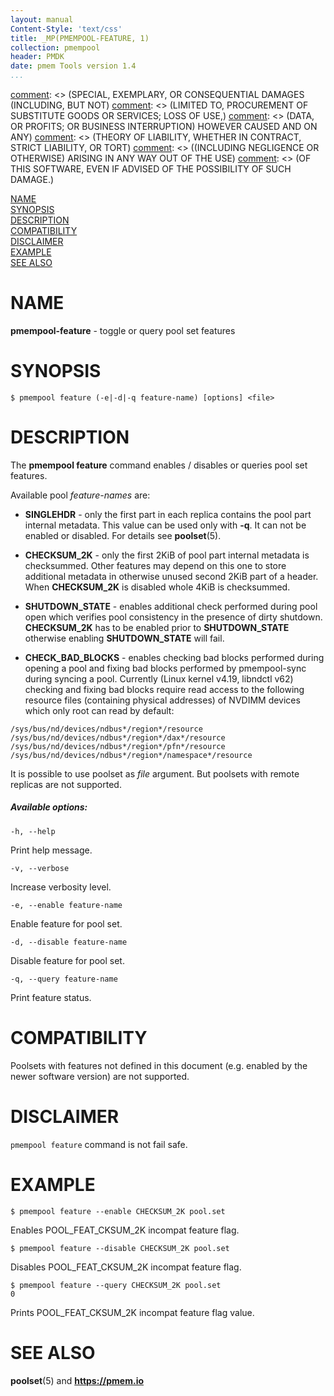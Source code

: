 ```yaml
---
layout: manual
Content-Style: 'text/css'
title: _MP(PMEMPOOL-FEATURE, 1)
collection: pmempool
header: PMDK
date: pmem Tools version 1.4
...
```


[comment]: <> (Copyright 2018, Intel Corporation)

[comment]: <> (Redistribution and use in source and binary forms, with or without)
[comment]: <> (modification, are permitted provided that the following conditions)
[comment]: <> (are met:)
[comment]: <> (    * Redistributions of source code must retain the above copyright)
[comment]: <> (      notice, this list of conditions and the following disclaimer.)
[comment]: <> (    * Redistributions in binary form must reproduce the above copyright)
[comment]: <> (      notice, this list of conditions and the following disclaimer in)
[comment]: <> (      the documentation and/or other materials provided with the)
[comment]: <> (      distribution.)
[comment]: <> (    * Neither the name of the copyright holder nor the names of its)
[comment]: <> (      contributors may be used to endorse or promote products derived)
[comment]: <> (      from this software without specific prior written permission.)

[comment]: <> (THIS SOFTWARE IS PROVIDED BY THE COPYRIGHT HOLDERS AND CONTRIBUTORS)
[comment]: <> ("AS IS" AND ANY EXPRESS OR IMPLIED WARRANTIES, INCLUDING, BUT NOT)
[comment]: <> (LIMITED TO, THE IMPLIED WARRANTIES OF MERCHANTABILITY AND FITNESS FOR)
[comment]: <> (A PARTICULAR PURPOSE ARE DISCLAIMED. IN NO EVENT SHALL THE COPYRIGHT)
[comment]: <> (OWNER OR CONTRIBUTORS BE LIABLE FOR ANY DIRECT, INDIRECT, INCIDENTAL,)
[comment]: <> (SPECIAL, EXEMPLARY, OR CONSEQUENTIAL DAMAGES (INCLUDING, BUT NOT)
[comment]: <> (LIMITED TO, PROCUREMENT OF SUBSTITUTE GOODS OR SERVICES; LOSS OF USE,)
[comment]: <> (DATA, OR PROFITS; OR BUSINESS INTERRUPTION) HOWEVER CAUSED AND ON ANY)
[comment]: <> (THEORY OF LIABILITY, WHETHER IN CONTRACT, STRICT LIABILITY, OR TORT)
[comment]: <> ((INCLUDING NEGLIGENCE OR OTHERWISE) ARISING IN ANY WAY OUT OF THE USE)
[comment]: <> (OF THIS SOFTWARE, EVEN IF ADVISED OF THE POSSIBILITY OF SUCH DAMAGE.)

[comment]: <> (pmempool-feature.1 -- man page for pmempool-feature)

[NAME](#name)<br />
[SYNOPSIS](#synopsis)<br />
[DESCRIPTION](#description)<br />
[COMPATIBILITY](#compatibility)<br />
[DISCLAIMER](#disclaimer)<br />
[EXAMPLE](#example)<br />
[SEE ALSO](#see-also)<br />

# NAME #

**pmempool-feature** - toggle or query pool set features

# SYNOPSIS #

```
$ pmempool feature (-e|-d|-q feature-name) [options] <file>
```

# DESCRIPTION #

The **pmempool feature** command enables / disables or queries pool set features.

Available pool *feature-names* are:

+ **SINGLEHDR** - only the first part in each replica contains the pool part
internal metadata. This value can be used only with **-q**. It can not be
enabled or disabled. For details see **poolset**(5).

+ **CHECKSUM_2K** - only the first 2KiB of pool part internal metadata
is checksummed. Other features may depend on this one to store additional metadata
in otherwise unused second 2KiB part of a header.
When **CHECKSUM_2K** is disabled whole 4KiB is checksummed.

+ **SHUTDOWN_STATE** - enables additional check performed during
pool open which verifies pool consistency in the presence of dirty shutdown.
**CHECKSUM_2K** has to be enabled prior to **SHUTDOWN_STATE**
otherwise enabling **SHUTDOWN_STATE** will fail.

+ **CHECK_BAD_BLOCKS** - enables checking bad blocks performed during opening
a pool and fixing bad blocks performed by pmempool-sync during syncing a pool.
Currently (Linux kernel v4.19, libndctl v62) checking and fixing bad blocks
require read access to the following resource files (containing physical
addresses) of NVDIMM devices which only root can read by default:

```
/sys/bus/nd/devices/ndbus*/region*/resource
/sys/bus/nd/devices/ndbus*/region*/dax*/resource
/sys/bus/nd/devices/ndbus*/region*/pfn*/resource
/sys/bus/nd/devices/ndbus*/region*/namespace*/resource
```

It is possible to use poolset as *file* argument. But poolsets with remote
replicas are not supported.

##### Available options: #####

`-h, --help`

Print help message.

`-v, --verbose`

Increase verbosity level.

`-e, --enable feature-name`

Enable feature for pool set.

`-d, --disable feature-name`

Disable feature for pool set.

`-q, --query feature-name`

Print feature status.

# COMPATIBILITY #

Poolsets with features not defined in this document (e.g. enabled by the newer
software version) are not supported.

# DISCLAIMER #

```pmempool feature``` command is not fail safe.

# EXAMPLE #

```
$ pmempool feature --enable CHECKSUM_2K pool.set
```

Enables POOL_FEAT_CKSUM_2K incompat feature flag.

```
$ pmempool feature --disable CHECKSUM_2K pool.set
```

Disables POOL_FEAT_CKSUM_2K incompat feature flag.

```
$ pmempool feature --query CHECKSUM_2K pool.set
0
```

Prints POOL_FEAT_CKSUM_2K incompat feature flag value.

# SEE ALSO #

**poolset**(5) and **<https://pmem.io>**

